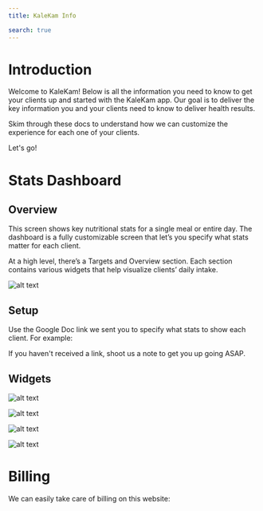 ```yaml
---
title: KaleKam Info

search: true
---
```


# Introduction

Welcome to KaleKam! Below is all the information you need to know to get your clients up and started with the KaleKam app. Our goal is to deliver the key information you and your clients need to know to deliver health results.

Skim through these docs to understand how we can customize the experience for each one of your clients. 

Let's go!

# Stats Dashboard

## Overview

This screen shows key nutritional stats for a single meal or entire day. The dashboard is a fully customizable screen that let’s you specify what stats matter for each client. 

At a high level, there’s a Targets and Overview section. Each section contains various widgets that help visualize clients’ daily intake. 

![alt text](https://s3.amazonaws.com/kalekamonboarding/sections.png "Logo Title Text 1")

## Setup

Use the Google Doc link we sent you to specify what stats to show each client. For example:

<aside class="warning">If you haven't received a link, shoot us a note to get you up going ASAP.</aside>

## Widgets

![alt text](https://s3.amazonaws.com/kalekamonboarding/number.png "Logo Title Text 1")

![alt text](https://s3.amazonaws.com/kalekamonboarding/speedometer.png "Logo Title Text 1")

![alt text](https://s3.amazonaws.com/kalekamonboarding/progressbar.png "Logo Title Text 1")

![alt text](https://s3.amazonaws.com/kalekamonboarding/piechart.png "Logo Title Text 1")

# Billing

We can easily take care of billing on this website: